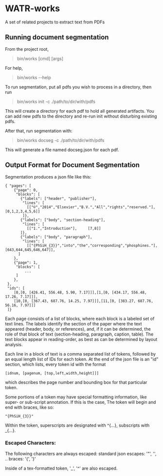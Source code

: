 # WATR-works
A set of related projects to extract text from PDFs

## Running document segmentation

From the project root,
> bin/works [cmd] [args]

For help,
> bin/works --help


To run segmentation, put all pdfs you wish to process in a directory,
then run

> bin/works init -c ./path/to/dir/with/pdfs

This will create a directory for each pdf to hold all generated artifacts.
You can add new pdfs to the directory and re-run init without disturbing existing pdfs.

After that, run segmentation with:

> bin/works docseg -c ./path/to/dir/with/pdfs

This will generate a file named docseg.json for each pdf.



## Output Format for Document Segmentation
Segmentation produces a json file like this:


    { "pages": [
        {"page": 0,
         "blocks": [
           {"labels": ["header", "publisher"],
            "lines": [
              [["©","2014","Elsevier","B.V.","All","rights","reserved."],     [0,1,2,3,4,5,6]]
            ]},
           {"labels": ["body", "section-heading"],
            "lines": [
              [["1.","Introduction"],     [7,8]]
           ]},
           {"labels": ["body", "paragraph"],
            "lines": [
              [["{PhSiH_{3}}","into","the","corresponding","phosphines."],     [643,644,645,646,647]],
          ]
        },
        {"page": 1,
         "blocks": [
             ...
         ]
        },
     },
     "ids": [
        [0,[0, [426.41, 556.48, 5.90, 7.17]]],[1,[0, [434.17, 556.48, 17.26, 7.17]]],
        [10,[0, [367.43, 687.76, 14.25, 7.97]]],[11,[0, [383.27, 687.76, 56.16, 7.97]]]
     ]}


Each page consists of a list of blocks, where each block is a labeled set of text lines. The labels identify the section
of the paper where the text appeared (header, body, or references), and, if it can be determined, the role of that
block of text (section-heading, paragraph, caption, table). The text blocks appear in reading-order, as best as can
be determined by layout analysis.


Each line in a block of text is a comma separated list of tokens, followed by an equal length list of IDs for each token.
At the end of the json file is an "id" section, which lists, every token id with the format

    [idnum, [pagenum, [top,left,width,height]]]

which describes the page number and bounding box for that particular token.

Some portions of a token may have special formatting information, like super- or sub-script annotation. If this is the case,
The token will begin and end with braces, like so:

    "{PhSiH_{3}}"

Within the token, superscripts are designated with ^{...}, subscripts with _{...}.

### Escaped Characters:

The following characters are always escaped:
   standard json escapes: '"', '\', ..
   braces: '{', '}'

Inside of a tex-formatted token, '_', '^' are also escaped.
